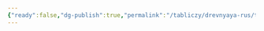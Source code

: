 ```yaml
---
{"ready":false,"dg-publish":true,"permalink":"/tabliczy/drevnyaya-rus/tolgskaya-vtoraya/","dgPassFrontmatter":true}
---
```



